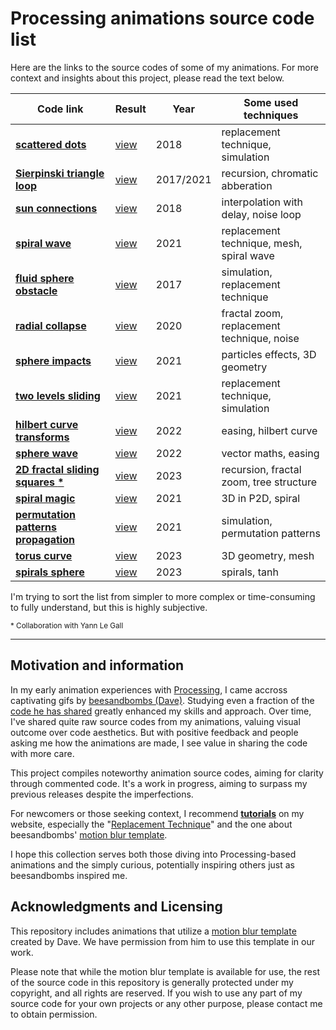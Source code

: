 # Processing animations source code list

Here are the links to the source codes of some of my animations. For more context and insights about this project, please read the text below.


| Code link | Result | Year | Some used techniques |
|-------------|--------|------|--------------------|
| [**scattered dots**](https://github.com/Bleuje/processing-animations-code/blob/main/code/scattereddots/scattereddots.pde) | [view](https://bleuje.com/gifanimationsite/single/scattereddots/) | 2018 | replacement technique, simulation |
| [**Sierpinski triangle loop**](https://github.com/Bleuje/processing-animations-code/blob/main/code/sierpinskiloop/sierpinskiloop.pde) | [view](https://bleuje.com/gifanimationsite/single/sierpinskiloop/) | 2017/2021 | recursion, chromatic abberation |
| [**sun connections**](https://github.com/Bleuje/processing-animations-code/blob/main/code/sunconnections/sunconnections.pde) | [view](https://bleuje.com/gifanimationsite/single/sunconnections/) | 2018 | interpolation with delay, noise loop |
| [**spiral wave**](https://github.com/Bleuje/processing-animations-code/blob/main/code/spiralwave/spiralwave.pde) | [view](https://bleuje.com/gifanimationsite/single/spiralwave/) | 2021 | replacement technique, mesh, spiral wave |
| [**fluid sphere obstacle**](https://github.com/Bleuje/processing-animations-code/blob/main/code/fluidsphereobstacle/fluidsphereobstacle.pde) | [view](https://bleuje.com/gifanimationsite/single/fluidsphereobstacle/) | 2017 | simulation, replacement technique |
| [**radial collapse**](https://github.com/Bleuje/processing-animations-code/blob/main/code/radialcollapse/radialcollapse.pde) | [view](https://bleuje.com/gifanimationsite/single/radialcollapse/) | 2020 | fractal zoom, replacement technique, noise |
| [**sphere impacts**](https://github.com/Bleuje/processing-animations-code/blob/main/code/sphereimpacts/sphereimpacts.pde) | [view](https://bleuje.com/gifanimationsite/single/sphereimpacts/) | 2021 | particles effects, 3D geometry |
 [**two levels sliding**](https://github.com/Bleuje/processing-animations-code/blob/main/code/twolevelssliding/twolevelssliding.pde) | [view](https://bleuje.com/gifanimationsite/single/twolevelssliding/) | 2021 | replacement technique, simulation |
| [**hilbert curve transforms**](https://github.com/Bleuje/processing-animations-code/blob/main/code/hilbertcurvetransforms/hilbertcurvetransforms.pde) | [view](https://bleuje.com/gifanimationsite/single/hilbertcurvetransforms/) | 2022 | easing, hilbert curve |
| [**sphere wave**](https://github.com/Bleuje/processing-animations-code/blob/main/code/spherewave/spherewave.pde) | [view](https://bleuje.com/gifanimationsite/single/spherewave/) | 2022 | vector maths, easing |
| [**2D fractal sliding squares** **\***](https://github.com/Bleuje/processing-animations-code/blob/main/code/fractalsliding2d/fractalsliding2d.pde) | [view](https://bleuje.com/gifanimationsite/single/2dfractalslidingsquares/) | 2023 | recursion, fractal zoom, tree structure |
| [**spiral magic**](https://github.com/Bleuje/processing-animations-code/blob/main/code/spiralmagic/spiralmagic.pde) | [view](https://bleuje.com/gifanimationsite/single/spiralmagic/) | 2021 | 3D in P2D, spiral |
| [**permutation patterns propagation**](https://github.com/Bleuje/processing-animations-code/blob/main/code/permutationpatternspropagation/permutationpatternspropagation.pde) | [view](https://bleuje.com/gifanimationsite/single/permutationpatternspropagation/) | 2021 | simulation, permutation patterns |
| [**torus curve**](https://github.com/Bleuje/processing-animations-code/blob/main/code/toruscurve/toruscurve.pde) | [view](https://bleuje.com/gifanimationsite/single/toruscurve/) | 2023 | 3D geometry, mesh |
| [**spirals sphere**](https://github.com/Bleuje/processing-animations-code/blob/main/code/spiralssphere/spiralssphere.pde) | [view](https://bleuje.com/gifanimationsite/single/spiralssphere/) | 2023 | spirals, tanh |


I'm trying to sort the list from simpler to more complex or time-consuming to fully understand, but this is highly subjective.

<sub>\* Collaboration with Yann Le Gall</sub>

---

## Motivation and information

In my early animation experiences with [Processing](https://processing.org/), I came accross captivating gifs by [beesandbombs (Dave)](https://beesandbombs.com/). Studying even a fraction of the [code he has shared](https://gist.github.com/beesandbombs) greatly enhanced my skills and approach. Over time, I've shared quite raw source codes from my animations, valuing visual outcome over code aesthetics. But with positive feedback and people asking me how the animations are made, I see value in sharing the code with more care.

This project compiles noteworthy animation source codes, aiming for clarity through commented code. It's a work in progress, aiming to surpass my previous releases despite the imperfections.

For newcomers or those seeking context, I recommend [**tutorials**](https://bleuje.com/tutorials/) on my website, especially the "[Replacement Technique](https://bleuje.com/tutorial4/)" and the one about beesandbombs' [motion blur template](https://bleuje.com/tutorial6/).

I hope this collection serves both those diving into Processing-based animations and the simply curious, potentially inspiring others just as beesandbombs inspired me.

## Acknowledgments and Licensing

This repository includes animations that utilize a [motion blur template](https://bleuje.com/tutorial6/) created by Dave. We have permission from him to use this template in our work.

Please note that while the motion blur template is available for use, the rest of the source code in this repository is generally protected under my copyright, and all rights are reserved. If you wish to use any part of my source code for your own projects or any other purpose, please contact me to obtain permission.
